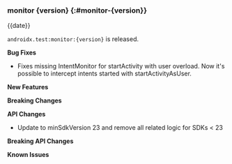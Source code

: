 ### monitor {version} {:#monitor-{version}}

{{date}}

`androidx.test:monitor:{version}` is released.

**Bug Fixes**

* Fixes missing IntentMonitor for startActivity with user overload. Now it's
  possible to intercept intents started with startActivityAsUser.

**New Features**

**Breaking Changes**

**API Changes**

* Update to minSdkVersion 23 and remove all related logic for SDKs < 23

**Breaking API Changes**

**Known Issues**
